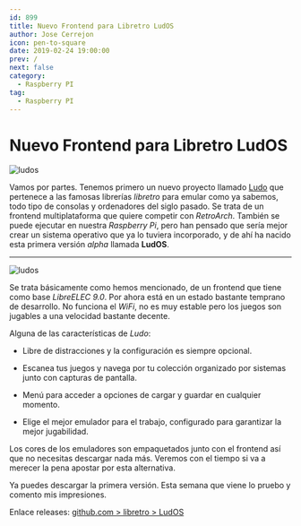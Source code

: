 ```yaml
---
id: 899
title: Nuevo Frontend para Libretro LudOS
author: Jose Cerrejon
icon: pen-to-square
date: 2019-02-24 19:00:00
prev: /
next: false
category:
  - Raspberry PI
tag:
  - Raspberry PI
---
```


# Nuevo Frontend para Libretro LudOS

![ludos](/images/2019/02/ludo.png)

Vamos por partes. Tenemos primero un nuevo proyecto llamado [Ludo](https://github.com/libretro/ludo) que pertenece a las famosas librerías *libretro* para emular como ya sabemos, todo tipo de consolas y ordenadores del siglo pasado. Se trata de un frontend multiplataforma que quiere competir con *RetroArch*. También se puede ejecutar en nuestra *Raspberry Pi*, pero han pensado que sería mejor crear un sistema operativo que ya lo tuviera incorporado, y de ahí ha nacido esta primera versión *alpha* llamada **LudOS**.

- - -
![ludos](/images/2019/02/playlist_ludo.png)

Se trata básicamente como hemos mencionado, de un frontend que tiene como base *LibreELEC 9.0*. Por ahora está en un estado bastante temprano de desarrollo. No funciona el *WiFi*, no es muy estable pero los juegos son jugables a una velocidad bastante decente.

Alguna de las características de *Ludo*:

* Libre de distracciones y la configuración es siempre opcional.

* Escanea tus juegos y navega por tu colección organizado por sistemas junto con capturas de pantalla.

* Menú para acceder a opciones de cargar y guardar en cualquier momento.

* Elige el mejor emulador para el trabajo, configurado para garantizar la mejor jugabilidad.

Los cores de los emuladores son empaquetados junto con el frontend así que no necesitas descargar nada más. Veremos con el tiempo si va a merecer la pena apostar por esta alternativa. 

Ya puedes descargar la primera versión. Esta semana que viene lo pruebo y comento mis impresiones.

Enlace releases: [github.com > libretro > LudOS](https://github.com/libretro/LudOS/releases)